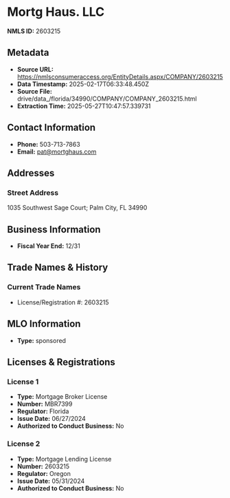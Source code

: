 # Mortg Haus. LLC

**NMLS ID:** 2603215

## Metadata
- **Source URL:** https://nmlsconsumeraccess.org/EntityDetails.aspx/COMPANY/2603215
- **Data Timestamp:** 2025-02-17T06:33:48.450Z
- **Source File:** drive/data_/florida/34990/COMPANY/COMPANY_2603215.html
- **Extraction Time:** 2025-05-27T10:47:57.339731

## Contact Information
- **Phone:** 503-713-7863
- **Email:** pat@mortghaus.com

## Addresses
### Street Address
1035 Southwest Sage Court; Palm City, FL 34990

## Business Information
- **Fiscal Year End:** 12/31

## Trade Names & History
### Current Trade Names
- License/Registration #: 2603215

## MLO Information
- **Type:** sponsored

## Licenses & Registrations

### License 1
- **Type:** Mortgage Broker License
- **Number:** MBR7399
- **Regulator:** Florida
- **Issue Date:** 06/27/2024
- **Authorized to Conduct Business:** No

### License 2
- **Type:** Mortgage Lending License
- **Number:** 2603215
- **Regulator:** Oregon
- **Issue Date:** 05/31/2024
- **Authorized to Conduct Business:** No
